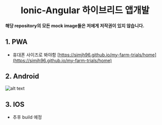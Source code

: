 <h1><center> <font> Ionic-Angular 하이브리드 앱개발 </font> </center></h1>

#### 해당 repository의 모든 mock image들은 저에게 저작권이 있지 않습니다.

## 1. PWA
- 휴대폰 사이즈로 봐야함
[https://simjh96.github.io/my-farm-trials/home](https://simjh96.github.io/my-farm-trials/home)

## 2. Android

![alt text](Nexus_5_API_30_5554.gif)

## 3. IOS

- 추후 build 예정
